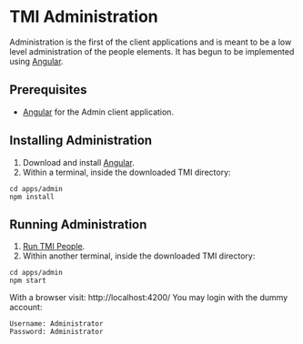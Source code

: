 # TMI Administration

Administration is the first of the client applications and is meant to be a low
level administration of the people elements. It has begun to be implemented
using [Angular](https://angular.io/).


## Prerequisites

* [Angular](https://angular.io) for the Admin client application.


## Installing Administration

1. Download and install [Angular](https://angular.io/).
1. Within a terminal, inside the downloaded TMI directory:

```
cd apps/admin
npm install
```

## Running Administration

1. [Run TMI People](#Running).
1. Within another terminal, inside the downloaded TMI directory:

```
cd apps/admin
npm start
```

With a browser visit: http://localhost:4200/
You may login with the dummy account:
```
Username: Administrator
Password: Administrator
```
